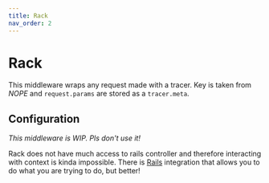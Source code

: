 ```yaml
---
title: Rack
nav_order: 2
---
```


# Rack

This middleware wraps any request made with a tracer. Key is taken from _NOPE_ and `request.params` are stored as a `tracer.meta`.

## Configuration

_This middleware is WIP. Pls don't use it!_

Rack does not have much access to rails controller and therefore interacting with context is kinda impossible. There is [Rails](/docs/logger/middleware/rails.html) integration that allows you to do what you are trying to do, but better!
